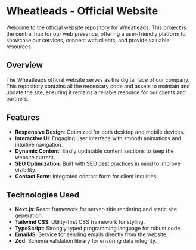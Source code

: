 # Wheatleads - Official Website

Welcome to the official website repository for Wheatleads. This project is the central hub for our web presence, offering a user-friendly platform to showcase our services, connect with clients, and provide valuable resources.

## Overview

The Wheatleads official website serves as the digital face of our company. This repository contains all the necessary code and assets to maintain and update the site, ensuring it remains a reliable resource for our clients and partners.

## Features

- **Responsive Design**: Optimized for both desktop and mobile devices.
- **Interactive UI**: Engaging user interface with smooth animations and intuitive navigation.
- **Dynamic Content**: Easily updatable content sections to keep the website current.
- **SEO Optimization**: Built with SEO best practices in mind to improve visibility.
- **Contact Form**: Integrated contact form for client inquiries.

## Technologies Used

- **Next.js**: React framework for server-side rendering and static site generation.
- **Tailwind CSS**: Utility-first CSS framework for styling.
- **TypeScript**: Strongly typed programming language for robust code.
- **EmailJS**: Service for sending emails directly from the website.
- **Zod**: Schema validation library for ensuring data integrity.
